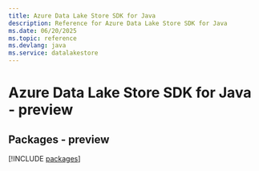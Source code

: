 ```yaml
---
title: Azure Data Lake Store SDK for Java
description: Reference for Azure Data Lake Store SDK for Java
ms.date: 06/20/2025
ms.topic: reference
ms.devlang: java
ms.service: datalakestore
---
```

# Azure Data Lake Store SDK for Java - preview
## Packages - preview
[!INCLUDE [packages](data-lake-store-index.md)]